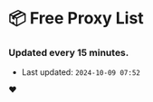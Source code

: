 # :package: Free Proxy List
### Updated every 15 minutes.

- Last updated: `2024-10-09 07:52`

:heart:
